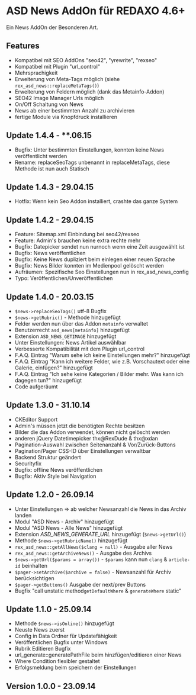 ASD News AddOn für REDAXO 4.6+
==============================

Ein News AddOn der Besonderen Art.

Features
--------

* Kompatibel mit SEO AddOns "seo42", "yrewrite", "rexseo"
* Kompatibel mit Plugin "url_control"
* Mehrsprachigkeit
* Erweiterung von Meta-Tags möglich (siehe `rex_asd_news::replaceMetaTags()`)
* Erweiterung von Feldern möglich (dank das Metainfo-Addon)
* SEO42 Image Manager Urls möglich
* On/Off Schaltung von News
* News ab einer bestimmten Anzahl zu archivieren
* fertige Module via Knopfdruck installieren


Update 1.4.4 - **.06.15
------------

* Bugfix: Unter bestimmten Einstellungen, konnten keine News veröffentlicht werden
* Rename: replaceSeoTags unbenannt in replaceMetaTags, diese Methode ist nun auch Statisch

Update 1.4.3 - 29.04.15
------------

* Hotfix: Wenn kein Seo Addon installiert, crashte das ganze System

Update 1.4.2 - 29.04.15
------------

* Feature: Sitemap.xml Einbindung bei seo42/rexseo
* Feature: Admin's brauchen keine extra rechte mehr
* Bugfix: Datepicker sendet nun nurnoch wenn eine Zeit ausgewählt ist
* Bugfix: News veröffentlichen
* Bugfix: Keine News dupliziert beim einlegen einer neuen Sprache
* Bugfix: News Bilder konnten im Medienpool gelöscht werden
* Aufräumen: Spezifische Seo Einstellungen nun in rex_asd_news_config
* Typo: Veröffentlichen/Unveröffentlichen

Update 1.4.0 - 20.03.15
------------
* `$news->replaceSeoTags()` utf-8 Bugfix
* `$news->getRubric()` - Methode hinzugefügt
* Felder werden nun über das Addon `metainfo` verwaltet
* Benutzerrecht `asd_news[metainfo]` hinzugefügt
* Extension `ASD_NEWS_GETIMAGE` hinzugefügt
* Unter Einstellungen: News Artikel auswählbar
* Verbesserte Kompatibilität mit dem Plugin url_control
* F.A.Q. Eintrag "Warum sehe ich keine Einstellungen mehr?" hinzugefügt
* F.A.Q. Eintrag "Kann ich weitere Felder, wie z.B. Vorschautext oder eine Galerie, einfügen?" hinzugefügt
* F.A.Q. Eintrag "Ich sehe keine Kategorien / Bilder mehr. Was kann ich dagegen tun?" hinzugefügt
* Code aufgeräumt

Update 1.3.0 - 31.10.14
------------
* CKEditor Support
* Admin's müssen jetzt die benötigten Rechte besitzen
* Bilder die das Addon verwendet, können nicht gelöscht werden
* anderen jQuery Datetimepicker thx@RexDude & thx@xdan
* Pagination-Auswahl zwischen Seitenanzahl & Vor/Zurück-Buttons
* Pagination/Pager CSS-ID über Einstellungen verwaltbar
* Backend Struktur geändert
* Securityfix
* Bugfix: offline News veröffentlichen
* Bugfix: Aktiv Style bei Navigation

Update 1.2.0 - 26.09.14
------------
* Unter Einstellungen => ab welcher Newsanzahl die News in das Archiv landen
* Modul "ASD News - Archiv" hinzugefügt
* Modul "ASD News - Alle News" hinzugefügt
* Extension _ASD_NEWS_GENERATE_URL_ hinzugefügt (`$news->getUrl()`)
* Methode `$news->getRubricName()` hinzugefügt
* `rex_asd_news::getAllNews($clang = null)` - Ausgabe aller News
* `rex_asd_news::getArchiveNews()` - Ausgabe des Archivs
* `$news->getUrl($params = array())` - `$params` kann nun `clang` & `article-id` beinhalten
* `$pager->setArchive($archive = false)` - Newsanzahl für Archiv berücksichtigen
* `$pager->getButtons()` Ausgabe der next/prev Buttons
* Bugfix "call unstatic method`getDefaultWhere` & `generateWhere` static"


Update 1.1.0 - 25.09.14
------------
* Methode `$news->isOnline()` hinzugefügt
* Neuste News zuerst
* Config in Data Ordner für Updatefähigkeit
* Veröffentlichen Bugfix unter Windows
* Rubrik Editieren Bugfix
* url_generate::generatePathFile beim hinzfügen/editieren einer News
* Where Condition flexibler gestaltet
* Erfolgsmeldung beim speichern der Einstellungen


Version 1.0.0 - 23.09.14
-------------
